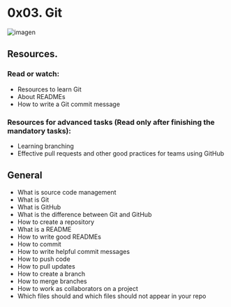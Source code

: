 # 0x03. Git

![imagen](https://miro.medium.com/v2/resize:fit:1400/0*PrVXsTlI3uZE89jO.png)

## Resources.

### Read or watch:

- Resources to learn Git
- About READMEs
- How to write a Git commit message

### Resources for advanced tasks (Read only after finishing the mandatory tasks):

- Learning branching
- Effective pull requests and other good practices for teams using GitHub

## General

- What is source code management
- What is Git
- What is GitHub
- What is the difference between Git and GitHub
- How to create a repository
- What is a README
- How to write good READMEs
- How to commit
- How to write helpful commit messages
- How to push code
- How to pull updates
- How to create a branch
- How to merge branches
- How to work as collaborators on a project
- Which files should and which files should not appear in your repo
